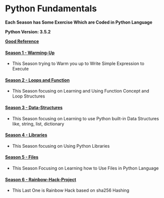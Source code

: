 # Python Fundamentals
**Each Season has Some Exercise Which are Coded in Python Language**

**Python Version: 3.5.2**

**[Good Reference](http://devdocs.io/python~3.5/)**
#### [Season 1 - Warming-Up](https://github.com/ehsanyousefzadehasl/python-fundamentals/tree/master/Season%201)
- This Season trying to Warm you up to Write Simple Expression to Execute

#### [Season 2 - Loops and Function](https://github.com/ehsanyousefzadehasl/python-fundamentals/tree/master/Season%202)
- This Season focusing on Learning and Using Function Concept and Loop Structures

#### [Season 3 - Data-Structures](https://github.com/ehsanyousefzadehasl/python-fundamentals/tree/master/Season%203)
- This Season focusing on Learning to use Python built-in Data Structures like, string, list, dictionary

#### [Season 4 - Libraries](https://github.com/ehsanyousefzadehasl/python-fundamentals/tree/master/Season%204)
- This Season focusing on Using Python Libraries

#### [Season 5 - Files](https://github.com/ehsanyousefzadehasl/python-fundamentals/tree/master/Season%205)
- This Season Focusing on Learning how to Use Files in Python Language

#### [Season 6 - Rainbow-Hack-Project](https://github.com/ehsanyousefzadehasl/python-fundamentals/tree/master/Season%206)
- This Last One is Rainbow Hack based on sha256 Hashing
